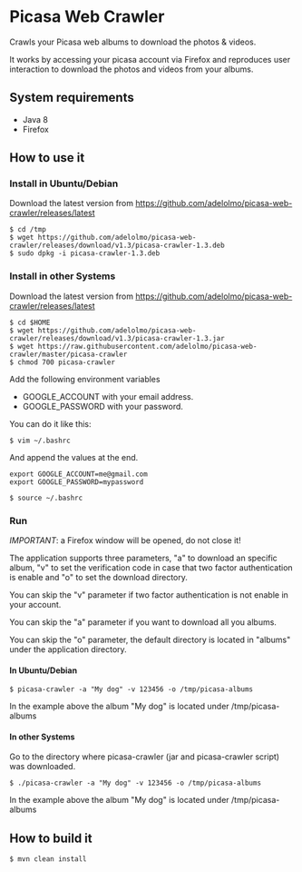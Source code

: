 # Picasa Web Crawler

Crawls your Picasa web albums to download the photos & videos.

It works by accessing your picasa account via Firefox and reproduces user interaction to download the photos and videos from your albums.


## System requirements

- Java 8
- Firefox

## How to use it

### Install in Ubuntu/Debian

Download the latest version from https://github.com/adelolmo/picasa-web-crawler/releases/latest

    $ cd /tmp
    $ wget https://github.com/adelolmo/picasa-web-crawler/releases/download/v1.3/picasa-crawler-1.3.deb
    $ sudo dpkg -i picasa-crawler-1.3.deb
    
### Install in other Systems

Download the latest version from https://github.com/adelolmo/picasa-web-crawler/releases/latest

    $ cd $HOME
    $ wget https://github.com/adelolmo/picasa-web-crawler/releases/download/v1.3/picasa-crawler-1.3.jar
    $ wget https://raw.githubusercontent.com/adelolmo/picasa-web-crawler/master/picasa-crawler
    $ chmod 700 picasa-crawler
    
Add the following environment variables
+ GOOGLE_ACCOUNT with your email address.
+ GOOGLE_PASSWORD with your password.

You can do it like this:
    
    $ vim ~/.bashrc

And append the values at the end.
    
```
export GOOGLE_ACCOUNT=me@gmail.com
export GOOGLE_PASSWORD=mypassword
``` 

    $ source ~/.bashrc   

### Run

*IMPORTANT*: a Firefox window will be opened, do not close it!

The application supports three parameters, "a" to download an specific album, "v" to set the verification code in case that two factor authentication is enable
and "o" to set the download directory.

You can skip the "v" parameter if two factor authentication is not enable in your account.

You can skip the "a" parameter if you want to download all you albums.

You can skip the "o" parameter, the default directory is located in "albums" under the application directory.

#### In Ubuntu/Debian

    $ picasa-crawler -a "My dog" -v 123456 -o /tmp/picasa-albums

In the example above the album "My dog" is located under /tmp/picasa-albums

#### In other Systems
        
Go to the directory where picasa-crawler (jar and picasa-crawler script) was downloaded.
        
    $ ./picasa-crawler -a "My dog" -v 123456 -o /tmp/picasa-albums
    
In the example above the album "My dog" is located under /tmp/picasa-albums

## How to build it

    $ mvn clean install
